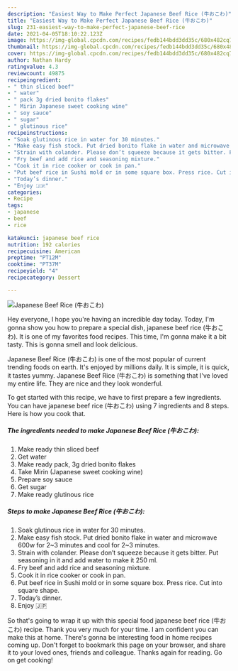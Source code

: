 ```yaml
---
description: "Easiest Way to Make Perfect Japanese Beef Rice (牛おこわ)"
title: "Easiest Way to Make Perfect Japanese Beef Rice (牛おこわ)"
slug: 231-easiest-way-to-make-perfect-japanese-beef-rice
date: 2021-04-05T18:10:22.123Z
image: https://img-global.cpcdn.com/recipes/fedb144bdd3dd35c/680x482cq70/japanese-beef-rice-牛おこわ-recipe-main-photo.jpg
thumbnail: https://img-global.cpcdn.com/recipes/fedb144bdd3dd35c/680x482cq70/japanese-beef-rice-牛おこわ-recipe-main-photo.jpg
cover: https://img-global.cpcdn.com/recipes/fedb144bdd3dd35c/680x482cq70/japanese-beef-rice-牛おこわ-recipe-main-photo.jpg
author: Nathan Hardy
ratingvalue: 4.3
reviewcount: 49875
recipeingredient:
- " thin sliced beef"
- " water"
- " pack 3g dried bonito flakes"
- " Mirin Japanese sweet cooking wine"
- " soy sauce"
- " sugar"
- " glutinous rice"
recipeinstructions:
- "Soak glutinous rice in water for 30 minutes."
- "Make easy fish stock. Put dried bonito flake in water and microwave 600w for 2~3 minutes and cool for 2~3 minutes."
- "Strain with colander. Please don’t squeeze because it gets bitter. Put seasoning in it and add water to make it 250 ml."
- "Fry beef and add rice and seasoning mixture."
- "Cook it in rice cooker or cook in pan."
- "Put beef rice in Sushi mold or in some square box. Press rice. Cut into square shape."
- "Today’s dinner."
- "Enjoy 🇯🇵"
categories:
- Recipe
tags:
- japanese
- beef
- rice

katakunci: japanese beef rice 
nutrition: 192 calories
recipecuisine: American
preptime: "PT12M"
cooktime: "PT37M"
recipeyield: "4"
recipecategory: Dessert

---
```



![Japanese Beef Rice (牛おこわ)](https://img-global.cpcdn.com/recipes/fedb144bdd3dd35c/680x482cq70/japanese-beef-rice-牛おこわ-recipe-main-photo.jpg)

Hey everyone, I hope you're having an incredible day today. Today, I'm gonna show you how to prepare a special dish, japanese beef rice (牛おこわ). It is one of my favorites food recipes. This time, I'm gonna make it a bit tasty. This is gonna smell and look delicious.

Japanese Beef Rice (牛おこわ) is one of the most popular of current trending foods on earth. It's enjoyed by millions daily. It is simple, it is quick, it tastes yummy. Japanese Beef Rice (牛おこわ) is something that I've loved my entire life. They are nice and they look wonderful.




To get started with this recipe, we have to first prepare a few ingredients. You can have japanese beef rice (牛おこわ) using 7 ingredients and 8 steps. Here is how you cook that.

<!--inarticleads1-->

##### The ingredients needed to make Japanese Beef Rice (牛おこわ):

1. Make ready  thin sliced beef
1. Get  water
1. Make ready  pack, 3g dried bonito flakes
1. Take  Mirin (Japanese sweet cooking wine)
1. Prepare  soy sauce
1. Get  sugar
1. Make ready  glutinous rice




<!--inarticleads2-->

##### Steps to make Japanese Beef Rice (牛おこわ):

1. Soak glutinous rice in water for 30 minutes.
1. Make easy fish stock. Put dried bonito flake in water and microwave 600w for 2~3 minutes and cool for 2~3 minutes.
1. Strain with colander. Please don’t squeeze because it gets bitter. Put seasoning in it and add water to make it 250 ml.
1. Fry beef and add rice and seasoning mixture.
1. Cook it in rice cooker or cook in pan.
1. Put beef rice in Sushi mold or in some square box. Press rice. Cut into square shape.
1. Today’s dinner.
1. Enjoy 🇯🇵




So that's going to wrap it up with this special food japanese beef rice (牛おこわ) recipe. Thank you very much for your time. I am confident you can make this at home. There's gonna be interesting food in home recipes coming up. Don't forget to bookmark this page on your browser, and share it to your loved ones, friends and colleague. Thanks again for reading. Go on get cooking!

